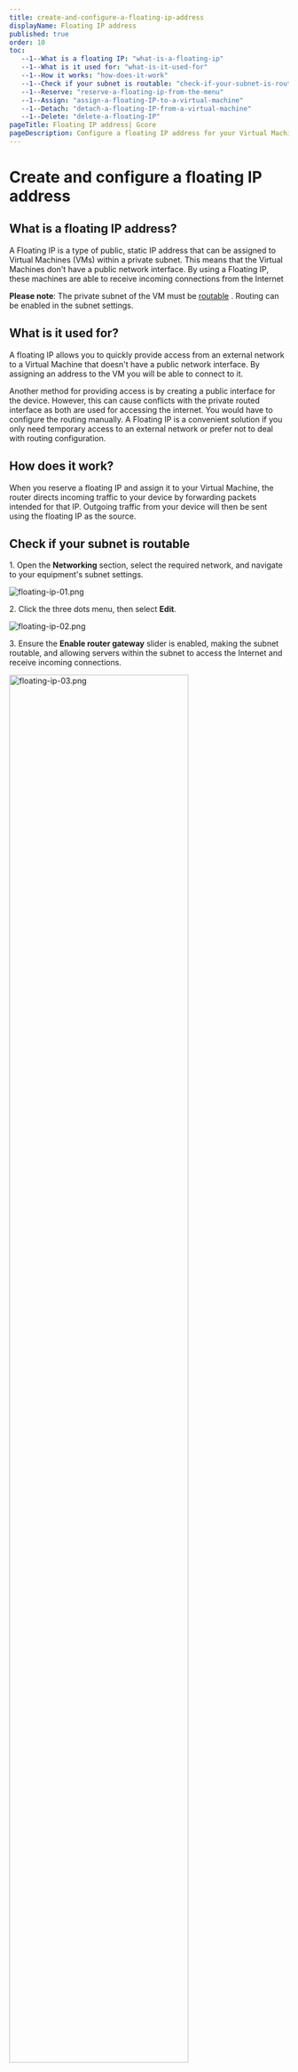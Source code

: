 ```yaml
---
title: create-and-configure-a-floating-ip-address
displayName: Floating IP address
published: true
order: 10
toc:
   --1--What is a floating IP: "what-is-a-floating-ip"
   --1--What is it used for: "what-is-it-used-for"
   --1--How it works: "how-does-it-work"
   --1--Check if your subnet is routable: "check-if-your-subnet-is-routable"
   --1--Reserve: "reserve-a-floating-ip-from-the-menu"
   --1--Assign: "assign-a-floating-IP-to-a-virtual-machine"
   --1--Detach: "detach-a-floating-IP-from-a-virtual-machine"
   --1--Delete: "delete-a-floating-IP"
pageTitle: Floating IP address| Gcore
pageDescription: Configure a floating IP address for your Virtual Machine to enable external network access. Learn how to reserve, assign, detach, and delete a floating IP.
---
```

# Create and configure a floating IP address

## What is a floating IP address?

A Floating IP is a type of public, static IP address that can be assigned to Virtual Machines (VMs) within a private subnet. This means that the Virtual Machines don't have a public network interface. By using a Floating IP, these machines are able to receive incoming connections from the Internet

**Please note**: The private subnet of the VM must be <a href="https://gcore.com/docs/cloud/networking/create-and-manage-a-subnetwork#network-routing" target="_blank">routable</a> . Routing can be enabled in the subnet settings.

## What is it used for?

A floating IP allows you to quickly provide access from an external network to a Virtual Machine that doesn't have a public network interface. By assigning an address to the VM you will be able to connect to it.

Another method for providing access is by creating a public interface for the device. However, this can cause conflicts with the private routed interface as both are used for accessing the internet. You would have to configure the routing manually. A Floating IP is a convenient solution if you only need temporary access to an external network or prefer not to deal with routing configuration.

## How does it work?

When you reserve a floating IP and assign it to your Virtual Machine, the router directs incoming traffic to your device by forwarding packets intended for that IP. Outgoing traffic from your device will then be sent using the floating IP as the source.

## Check if your subnet is routable

1\. Open the **Networking** section, select the required network, and navigate to your equipment's subnet settings. 

<img src="https://assets.gcore.pro/docs/cloud/networking/ip-address/create-and-configure-a-floating-ip-address/12391415662737.png" alt="floating-ip-01.png">

2\. Click the three dots menu, then select **Edit**.

<img src="https://assets.gcore.pro/docs/cloud/networking/ip-address/create-and-configure-a-floating-ip-address/12391621674513.png" alt="floating-ip-02.png">

3\. Ensure the **Enable router gateway** slider is enabled, making the subnet routable, and allowing servers within the subnet to access the Internet and receive incoming connections.

<img src="https://assets.gcore.pro/docs/cloud/networking/ip-address/create-and-configure-a-floating-ip-address/12391738930705.png" alt="floating-ip-03.png" width=80%>

## Reserve a floating IP from the menu

A floating IP is assigned by a specific data center, and its address is linked to that location. It can only be assigned to a Virtual Machine within the exact location.

1\. Select the Region where your machine is located to assign a floating IP and navigate to the **Networking** section.

<img src="https://assets.gcore.pro/docs/cloud/networking/ip-address/create-and-configure-a-floating-ip-address/12391851006353.png" alt="floating-ip-04.png" width=50%>

2\. Open the Floating IPs section. You can create a floating IP without assigning it to a machine by clicking **Create a new Floating IP.**

<img src="https://assets.gcore.pro/docs/cloud/networking/ip-address/create-and-configure-a-floating-ip-address/12392006241425.png" alt="floating-ip-05.png">

3\. Additionally, you can create a floating IP and immediately assign it to a specific Virtual Machine. To do this, enable the "Assign to existed instance" slider, select the machine and interface, and click **Create a new floating IP.**

<img src="https://assets.gcore.pro/docs/cloud/networking/ip-address/create-and-configure-a-floating-ip-address/12392182782993.png" alt="floating-ip-06.png">

## Reserve a floating IP when creating a Virtual Machine

When creating a VM, in the "Network settings" section, select the "**Private**" network type. Specify the network and subnet of the interface you want to assign the floating IP. Enable the "**Use floating IP**" slider, click "**Create a new floating IP**", and save the settings using the "**Add Interface**" button.

<img src="https://assets.gcore.pro/docs/cloud/networking/ip-address/create-and-configure-a-floating-ip-address/12392462274833.png" alt="floating-ip-07.png" width=80%>

The Virtual Machine will be created with a private interface and a new floating IP assigned to it.

## Assign a floating IP to a Virtual Machine

Next to the free IP, click "Assign to instance" or select this option from the selector on the right.  
  
<img src="https://assets.gcore.pro/docs/cloud/networking/ip-address/create-and-configure-a-floating-ip-address/12392603351313.png" alt="floating-ip-08.png">

Select the Virtual Machine in the pop-up window, and the floating IP's network interface will be assigned. Click **Assign floating IP**.

<img src="https://assets.gcore.pro/docs/cloud/networking/ip-address/create-and-configure-a-floating-ip-address/12392628635793.png" alt="floating-ip-09.png">

## Detach a floating IP from a Virtual Machine

You can detach a floating IP address in the "Floating IPs" section or in the Virtual Machine menu. In the "Floating IP" section, click the selector next to the address and select **Detach from Instance**, and the IP will no longer be assigned to the machine.

<img src="https://assets.gcore.pro/docs/cloud/networking/ip-address/create-and-configure-a-floating-ip-address/12392631295505.png" alt="floating-ip-10.png">  

In the Virtual Machine menu, open the "Networking" tab and select the private interface. Open the selector and click "**Detach Floating IP**". The IP will no longer be assigned to this machine.

<img src="https://assets.gcore.pro/docs/cloud/networking/ip-address/create-and-configure-a-floating-ip-address/12392664056465.png" alt="floating-ip-11.png">

## Delete a floating IP

In the "Floating IPs" section, click the selector next to the desired address and select **Delete**. The IP will be removed, and you don't have to pay anymore.

<img src="https://assets.gcore.pro/docs/cloud/networking/ip-address/create-and-configure-a-floating-ip-address/12392700821393.png" alt="floating-ip-12.png">

